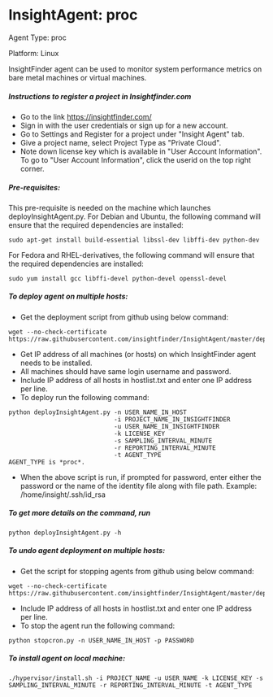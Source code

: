 # InsightAgent: proc
Agent Type: proc

Platform: Linux

InsightFinder agent can be used to monitor system performance metrics on bare metal machines or virtual machines.

##### Instructions to register a project in Insightfinder.com
- Go to the link https://insightfinder.com/
- Sign in with the user credentials or sign up for a new account.
- Go to Settings and Register for a project under "Insight Agent" tab.
- Give a project name, select Project Type as "Private Cloud".
- Note down license key which is available in "User Account Information". To go to "User Account Information", click the userid on the top right corner.

##### Pre-requisites:
This pre-requisite is needed on the machine which launches deployInsightAgent.py.
For Debian and Ubuntu, the following command will ensure that the required dependencies are installed:
```
sudo apt-get install build-essential libssl-dev libffi-dev python-dev
```
For Fedora and RHEL-derivatives, the following command will ensure that the required dependencies are installed:
```
sudo yum install gcc libffi-devel python-devel openssl-devel
```

##### To deploy agent on multiple hosts:

- Get the deployment script from github using below command:
```
wget --no-check-certificate https://raw.githubusercontent.com/insightfinder/InsightAgent/master/deployment/deployInsightAgent.py
```
- Get IP address of all machines (or hosts) on which InsightFinder agent needs to be installed.
- All machines should have same login username and password.
- Include IP address of all hosts in hostlist.txt and enter one IP address per line.
- To deploy run the following command:
```
python deployInsightAgent.py -n USER_NAME_IN_HOST
                             -i PROJECT_NAME_IN_INSIGHTFINDER
                             -u USER_NAME_IN_INSIGHTFINDER
                             -k LICENSE_KEY
                             -s SAMPLING_INTERVAL_MINUTE
                             -r REPORTING_INTERVAL_MINUTE
                             -t AGENT_TYPE
AGENT_TYPE is *proc*.
```
- When the above script is run, if prompted for password, enter either the password or the name of the identity file along with file path.
Example: /home/insight/.ssh/id_rsa


##### To get more details on the command, run
```
python deployInsightAgent.py -h
```

##### To undo agent deployment on multiple hosts:
- Get the script for stopping agents from github using below command:
```
wget --no-check-certificate https://raw.githubusercontent.com/insightfinder/InsightAgent/master/deployment/stopcron.py
```

- Include IP address of all hosts in hostlist.txt and enter one IP address per line.
- To stop the agent run the following command:
```
python stopcron.py -n USER_NAME_IN_HOST -p PASSWORD
```

##### To install agent on local machine:
```
./hypervisor/install.sh -i PROJECT_NAME -u USER_NAME -k LICENSE_KEY -s SAMPLING_INTERVAL_MINUTE -r REPORTING_INTERVAL_MINUTE -t AGENT_TYPE
```

